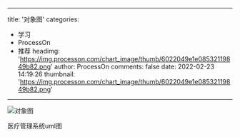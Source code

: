 
---
title: '对象图'
categories: 
 - 学习
 - ProcessOn
 - 推荐
headimg: 'https://img.processon.com/chart_image/thumb/6022049e1e08532119849b82.png'
author: ProcessOn
comments: false
date: 2022-02-23 14:19:26
thumbnail: 'https://img.processon.com/chart_image/thumb/6022049e1e08532119849b82.png'
---

<div>   
<img class="thumb" alt="对象图" src="https://img.processon.com/chart_image/thumb/6022049e1e08532119849b82.png" referrerpolicy="no-referrer">
<p>医疗管理系统uml图</p>  
</div>
            